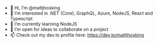 - 👋 Hi, I’m @mattjhosking
- 👀 I’m interested in .NET (Core), GraphQL, Azure, NodeJS, React and Typescript
- 🌱 I’m currently learning NodeJS
- 💞️ I’m open for ideas to collaborate on a project
- 📫 Check out my dev.to profile here: https://dev.to/mattjhosking

<!---
mattjhosking/mattjhosking is a ✨ special ✨ repository because its `README.md` (this file) appears on your GitHub profile.
You can click the Preview link to take a look at your changes.
--->
